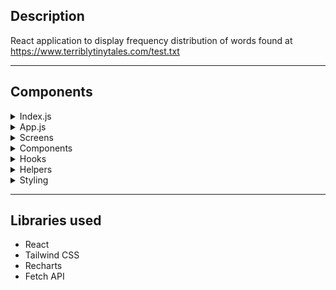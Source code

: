 ## Description
React application to display frequency distribution of words found at <https://www.terriblytinytales.com/test.txt>
<hr/>

## Components
<details>
<summary>Index.js</summary>

- To create and render root

</details>
<details>
<summary>App.js</summary>

- Display home screen on initial render
- Handle fetch call on button click
- Update state to display chart screen after button click

</details>
<details>
<summary>Screens</summary>

- Home Screen
  - Display submit button
- Chart Screen
  - Display histogram based on frequency count of most occuring words
  - For smaller screen, display graph vertically
  - Check for smaller screens using custom hook (useWindowWidth)

</details>
<details>
<summary>Components</summary>

- Spinner
  - Loading spinner for when data is being fetched
- Chart
  - Rechart component and its styling
  - Responsive and interactive graph

</details>
<details>
<summary>Hooks</summary>

- useWindowWidth
  - Custom hook that is triggered on window resize
  - Returns if width of HTML is <720
  - Used to update freqency graph direction, to vertical in mobile view and horizontal in bigger screens

</details>
<details>
<summary>Helpers</summary>

- CountFreq
  - Clean the text, to remove all characters except alphanumeric values, @ and underscore
  - Remove extra spaces
  - Split the words based on single space, and convert to lowercase
  - Create a freq map to count ourracnce of each word
  - Sort the map based on values in descending order.
  - Pass values to formatFreq
- FormatFreq
  - Format the results to pass data to chart
  - Convert to array of objects, with each object having word and freq keys. 

</details>
<details>
<summary>Styling</summary>

- Tailwind CSS
  - Created custom class components
  - Extended theme for personalized styles
- Animation
  - Used CSS to animate background gradient

</details>

<hr/>

## Libraries used

- React
- Tailwind CSS
- Recharts
- Fetch API

